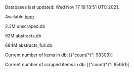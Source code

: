 Databases last updated: Wed Nov 17 19:13:51 UTC 2021. 

Available [here](https://github.com/cbeauhilton/ash-db/releases).

2.3M	unscraped.db

92M	abstracts.db

684M	abstracts_full.db

Current number of items in db:
[{"count(*)": 93309}]

Current number of scraped items in db:
[{"count(*)": 85051}]
